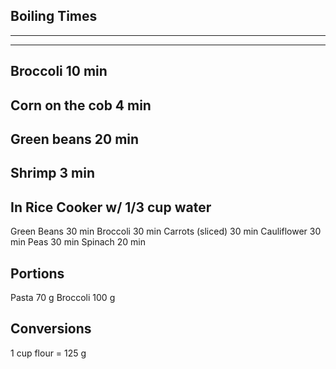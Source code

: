 Boiling Times
-------------
-------------
-------------
Broccoli         10 min
-----------------------
Corn on the cob   4 min
-----------------------
Green beans      20 min
-----------------------
Shrimp            3 min
-----------------------


In Rice Cooker w/ 1/3 cup water
-------------------------------
Green Beans      30 min
Broccoli         30 min
Carrots (sliced) 30 min
Cauliflower      30 min
Peas             30 min
Spinach          20 min

Portions
--------
Pasta     70 g
Broccoli 100 g

Conversions
-----------
1 cup flour = 125 g
